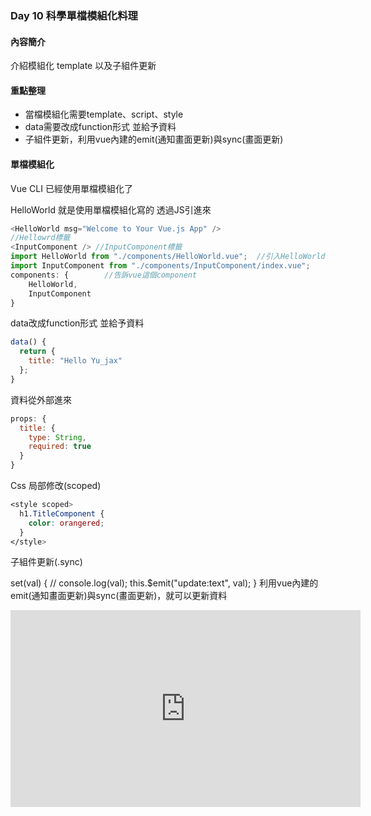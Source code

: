 ### Day 10 科學單檔模組化料理

#### 內容簡介

介紹模組化 template 以及子組件更新

#### 重點整理
- 當檔模組化需要template、script、style
- data需要改成function形式 並給予資料
- 子組件更新，利用vue內建的emit(通知畫面更新)與sync(畫面更新)

#### 單檔模組化
Vue CLI 已經使用單檔模組化了

HelloWorld 就是使用單檔模組化寫的 透過JS引進來

```javascript
<HelloWorld msg="Welcome to Your Vue.js App" />
//Hellowrd標籤
<InputComponent /> //InputComponent標籤
import HelloWorld from "./components/HelloWorld.vue";  //引入HelloWorld 模組
import InputComponent from "./components/InputComponent/index.vue";
components: {        //告訴vue這個component
    HelloWorld,
    InputComponent
}
```

data改成function形式 並給予資料
```javascript
data() {
  return {
    title: "Hello Yu_jax"
  };
}
```
資料從外部進來
```javascript
props: {
  title: {
    type: String,
    required: true
  }
}
```
Css 局部修改(scoped)
```css
<style scoped>
  h1.TitleComponent {
    color: orangered;
  }
</style>
```

子組件更新(.sync)

set(val) {
  //   console.log(val);
  this.$emit("update:text", val);
}
<InputComponent :text.sync="title" />
利用vue內建的emit(通知畫面更新)與sync(畫面更新)，就可以更新資料

<center>
<iframe width="560" height="315" src="https://www.youtube.com/embed/J08Vd5842BA" frameborder="0" allow="accelerometer; autoplay; encrypted-media; gyroscope; picture-in-picture" allowfullscreen></iframe>
</center>